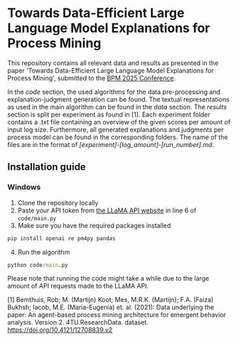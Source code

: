# Towards Data-Efficient Large Language Model Explanations for Process Mining

This repository contains all relevant data and results as presented in the paper 'Towards Data-Efficient Large Language Model Explanations for Process Mining', submitted to the [BPM 2025 Conference](https://www.bpm2025seville.org/).

In the <em>code</em> section, the used algorithms for the data pre-processing and explanation-judgment generation can be found. The textual representations as used in the main algorithm can be found in the <em>data</em> section.
The <em>results</em> section is split per experiment as found in [1]. Each experiment folder contains a .txt file containing an overview of the given scores per amount of input log size. Furthermore, all generated explanations and judgments per process model can be found in the corresponding folders. The name of the files are in the format of <em>[experiment]-[log_amount]-[run_number].md</em>.

## Installation guide
### Windows
1. Clone the repository locally
2. Paste your API token from [the LLaMA API website](https://www.llamaapi.com/en/dashboard/api-token) in line 6 of ``code/main.py``
3. Make sure you have the required packages installed
```cmd
pip install openai re pm4py pandas
```
4. Run the algorithm
```cmd
python code/main.py
```
Please note that running the code might take a while due to the large amount of API requests made to the LLaMA API.



[1] Bemthuis, Rob; M. (Martijn) Koot; Mes, M.R.K. (Martijn); F.A. (Faiza) Bukhsh; Iacob, M.E. (Maria-Eugenia) et. al. (2021): Data underlying the paper: An agent-based process mining architecture for emergent behavior analysis. Version 2. 4TU.ResearchData. dataset. https://doi.org/10.4121/12708839.v2
